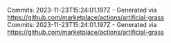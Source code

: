 Commits: 2023-11-23T15:24:01.197Z - Generated via https://github.com/marketplace/actions/artificial-grass
<br>
Commits: 2023-11-23T15:24:01.197Z - Generated via https://github.com/marketplace/actions/artificial-grass
<br>
